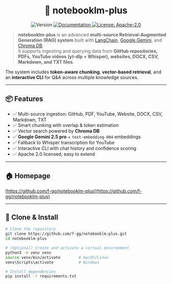 <h1 align="center">🚀 notebooklm-plus</h1>

<p align="center">
  <img alt="Version" src="https://img.shields.io/badge/version-0.1.0-blue.svg?cacheSeconds=2592000" />
  <a href="https://github.com/f-gg/notebooklm-plus#readme" target="_blank">
    <img alt="Documentation" src="https://img.shields.io/badge/docs-available-brightgreen.svg" />
  </a>
  <a href="https://www.apache.org/licenses/LICENSE-2.0" target="_blank">
    <img alt="License: Apache-2.0" src="https://img.shields.io/badge/License-Apache%202.0-yellow.svg" />
  </a>
</p>

> **notebooklm-plus** is an advanced **multi-source Retrieval-Augmented Generation (RAG) system** built with [LangChain](https://www.langchain.com/), [Google Gemini](https://ai.google/), and [Chroma DB](https://www.trychroma.com/).  
It supports ingesting and querying data from **GitHub repositories, PDFs, YouTube videos (yt-dlp + Whisper), websites, DOCX, CSV, Markdown, and TXT files**.  

The system includes **token-aware chunking**, **vector-based retrieval**, and an **interactive CLI** for Q&A across multiple knowledge sources.

---

## 📦 Features

- ✅ Multi-source ingestion: GitHub, PDF, YouTube, Website, DOCX, CSV, Markdown, TXT  
- ✅ Smart chunking with overlap & token estimation  
- ✅ Vector search powered by **Chroma DB**  
- ✅ **Google Gemini 2.5 pro** + `text-embedding-004` embeddings  
- ✅ Fallback to Whisper transcription for YouTube  
- ✅ Interactive CLI with chat history and confidence scoring  
- ✅ Apache 2.0 licensed, easy to extend  

---

## 🏠 Homepage

[https://github.com/f-gg/notebooklm-plus](https://github.com/f-gg/notebooklm-plus)

---

## 🚀 Clone & Install

```bash
# Clone the repository
git clone https://github.com/f-gg/notebooklm-plus.git
cd notebooklm-plus

# (Optional) Create and activate a virtual environment
python3 -m venv venv
source venv/bin/activate        # macOS/Linux
venv\Scripts\activate           # Windows

# Install dependencies
pip install -r requirements.txt
